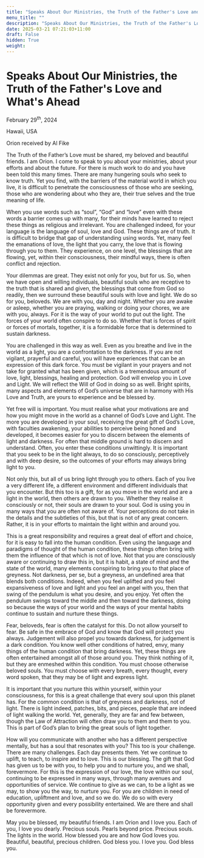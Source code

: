 ```yaml
---
title: "Speaks About Our Ministries, the Truth of the Father's Love and What's Ahead"
menu_title: ""
description: "Speaks About Our Ministries, the Truth of the Father's Love and What's Ahead"
date: 2025-03-21 07:21:03+11:00
draft: False
hidden: True
weight:
---
```

# Speaks About Our Ministries, the Truth of the Father's Love and What's Ahead

February 29<sup>th</sup>, 2024

Hawaii, USA

Orion received by Al Fike

The Truth of the Father’s Love must be shared, my beloved and beautiful friends. I am Orion. I come to speak to you about your ministries, about your efforts and about the future. For there is much work to do and you have been told this many times. There are many hungering souls who seek to know truth. Yet you find, with the barriers of the material world in which you live, it is difficult to penetrate the consciousness of those who are seeking, those who are wondering about who they are, their true selves and the true meaning of life.

When you use words such as “soul”, “God” and “love” even with these words a barrier comes up with many, for their minds have learned to reject these things as religious and irrelevant. You are challenged indeed, for your language is the language of soul, love and God. These things are of truth. It is difficult to bridge that gap of understanding using words. Yet, many feel the emanations of love, the light that you carry, the love that is flowing through you to them. They experience, on one level, the blessings that are flowing, yet, within their consciousness, their mindful ways, there is often conflict and rejection.

Your dilemmas are great. They exist not only for you, but for us. So, when we have open and willing individuals, beautiful souls who are receptive to the truth that is shared and given, the blessings that come from God so readily, then we surround these beautiful souls with love and light. We do so for you, beloveds. We are with you, day and night. Whether you are awake or asleep, whether you are praying, walking or doing your chores, we are with you, always. For it is the way of your world to put out the light. The forces of your world often conspire to do so. Whether that is forces of spirit or forces of mortals, together, it is a formidable force that is determined to sustain darkness.

You are challenged in this way as well. Even as you breathe and live in the world as a light, you are a confrontation to the darkness. If you are not vigilant, prayerful and careful, you will have experiences that can be an expression of this dark force. You must be vigilant in your prayers and not take for granted what has been given, which is a tremendous amount of love, light, blessings, healing and protection. God will envelop you in Love and Light. We will reflect the Will of God in doing so as well. Bright spirits, many aspects and elements of God’s universe that are in harmony with His Love and Truth, are yours to experience and be blessed by.

Yet free will is important. You must realise what your motivations are and how you might move in the world as a channel of God’s Love and Light. The more you are developed in your soul, receiving the great gift of God’s Love, with faculties awakening, your abilities to perceive being honed and developed, it becomes easier for you to discern between the elements of light and darkness. For often that middle ground is hard to discern and understand. Often, you enter these conditions unwittingly. It is important that you seek to be in the light always, to do so consciously, perceptively and with deep desire, so the outcomes of your efforts may always bring light to you.

Not only this, but all of us bring light through you to others. Each of you live a very different life, a different environment and different individuals that you encounter. But this too is a gift, for as you move in the world and are a light in the world, then others are drawn to you. Whether they realise it consciously or not, their souls are drawn to your soul. God is using you in many ways that you are often not aware of. Your perceptions do not take in the details and the subtleties of this, but that is not of any great concern. Rather, it is in your efforts to maintain the light within and around you.

This is a great responsibility and requires a great deal of effort and choice, for it is easy to fall into the human condition. Even using the language and paradigms of thought of the human condition, these things often bring with them the influence of that which is not of love. Not that you are consciously aware or continuing to draw this in, but it is habit, a state of mind and the state of the world, many elements conspiring to bring you to that place of greyness. Not darkness, per se, but a greyness, an undefined area that blends both conditions. Indeed, when you feel uplifted and you feel expansiveness of love and light and you feel an angel with you, then that swing of the pendulum is what you desire, and you enjoy. Yet often the pendulum swings toward the middle and then toward the darkness, doing so because the ways of your world and the ways of your mental habits continue to sustain and nurture these things.

Fear, beloveds, fear is often the catalyst for this. Do not allow yourself to fear. Be safe in the embrace of God and know that God will protect you always. Judgement will also propel you towards darkness, for judgement is a dark condition. You know well other conditions of hatred, envy, many things of the human condition that bring darkness. Yet, these things are often entertained amongst all of those around you. They think nothing of it, but they are enmeshed within this condition. You must choose otherwise beloved souls. You must choose with every breath, every thought, every word spoken, that they may be of light and express light.

It is important that you nurture this within yourself, within your consciousness, for this is a great challenge that every soul upon this planet has. For the common condition is that of greyness and darkness, not of light. There is light indeed, patches, bits, and pieces, people that are indeed of light walking the world. Yet, generally, they are far and few between, though the Law of Attraction will often draw you to them and them to you. This is part of God’s plan to bring the great souls of light together.

How will you communicate with another who has a different perspective mentally, but has a soul that resonates with you? This too is your challenge. There are many challenges. Each day presents them. Yet we continue to uplift, to teach, to inspire and to love. This is our blessing. The gift that God has given us to be with you, to help you and to nurture you, and we shall, forevermore. For this is the expression of our love, the love within our soul, continuing to be expressed in many ways, through many avenues and opportunities of service. We continue to give as we can, to be a light as we may, to show you the way, to nurture you. For you are children in need of education, upliftment and love, and so we do. We do so with every opportunity given and every possibility entertained. We are there and shall be forevermore.

May you be blessed, my beautiful friends. I am Orion and I love you. Each of you, I love you dearly. Precious souls. Pearls beyond price. Precious souls. The lights in the world. How blessed you are and how God loves you. Beautiful, beautiful, precious children. God bless you. I love you. God bless you.
